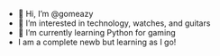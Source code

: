 - 👋 Hi, I’m @gomeazy
- 👀 I’m interested in technology, watches, and guitars
- 🌱 I’m currently learning Python for gaming
- I am a complete newb but learning as I go!

<!---
gomeazy/gomeazy is a ✨ special ✨ repository because its `README.md` (this file) appears on your GitHub profile.
You can click the Preview link to take a look at your changes.
--->
